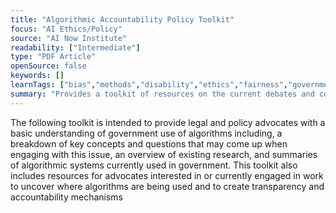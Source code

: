```yaml
---
title: "Algorithmic Accountability Policy Toolkit"
focus: "AI Ethics/Policy"
source: "AI Now Institute"
readability: ["Intermediate"]
type: "PDF Article"
openSource: false
keywords: []
learnTags: ["bias","methods","disability","ethics","fairness","government"]
summary: "Provides a toolkit of resources on the current debates and concerns in AI, algorithms, machine learning and automated decisions from a legal perspective. "
---
```

The following toolkit is intended to provide legal and policy advocates with a basic understanding of government use of algorithms including, a breakdown of key concepts and questions that may come up when engaging with this issue, an overview of existing research, and summaries of algorithmic systems currently used in government. This toolkit also includes resources for advocates interested in or currently engaged in work to uncover where algorithms are being used and to create transparency and accountability mechanisms
